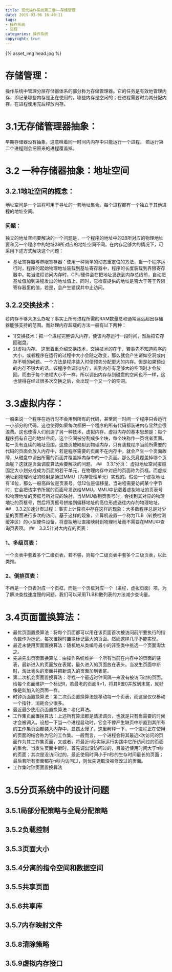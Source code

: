 ```yaml
---
title: 现代操作系统第三章——存储管理
date: 2019-03-06 16:46:11
tags: 
- 操作系统
- 进程
categories: 操作系统
copyright: true
---
```


{% asset_img head.jpg %}
<!--more-->

# 存储管理：
操作系统中管理分层存储器体系的部分称为存储管理器。它的任务是有效地管理内存，即记录哪些内存是正在使用的，哪些内存是空闲的；在进程需要时为其分配内存，在进程使用完后释放内存。
# 3.1无存储管理器抽象：
早期存储器没有抽象，这意味着同一时间内内存中只能运行一个进程， 若运行第二个进程则会把原来的进程覆盖掉。
# 3.2 一种存储器抽象：地址空间
## 3.2.1地址空间的概念：
地址空间是一个进程可用于寻址的一套地址集合。每个进程都有一个独立于其他进程的地址空间。
### 问题：
独立的地址空间要解决的一个问题是，一个程序的地址中的28所对应的物理地址要和另一个程序中的地址28所对应的地址空间不同。在内存足够大的情况下，可采用下述方式解决这个问题：
-    基址寄存器与界限寄存器：使用一种简单的动态重定位的方法，当一个程序运行时，程序的起始物理地址装载到基址寄存器中，程序的长度装载到界限寄存器中。每当进程访问内存时，CPU硬件会在把地址发送到内存总线前，自动把基址值加到进程发出的地址值上，同时，它检查提供的地址是否大于等于界限寄存器里的值，若是，会产生错误并中止访问。
## 3.2.2交换技术：
若内存不够大怎么办呢？事实上所有进程所需的RAM数量总和通常远远超出存储器能够支持的范围。而处理内存超载的方法一般有以下两种：
-    1)交换技术：把一个进程完整调入内存，使该内存运行一段时间，然后把它存回磁盘。
-    2)虚拟内存。
这里着重介绍交换技术，交换技术的在于，若事先不知道程序的大小，或者程序在运行的过程中大小会随之改变，那么就会产生诸如空洞或内存不够的问题。一个方法是程序装入时便预先分配更大的内存。但是如果预设的内存不够大的话，该程序会调出内存，直到内存有足够大的空间时才会放回。而由于每个进程大小不一样，所以调出内存存到磁盘的空间也不一样，这也使得在经过很多次交换之后，会出现一个又一个的空洞。
# 3.3虚拟内存：
一般来说一个程序在运行时不会用到所有的代码，甚至同一时间一个程序只会运行一小部分的代码，这也使得如果每次都把一个程序的所有代码都装进内存显然会很浪费。这也使得人们创造了另一种技术，虚拟内存。虚拟内存的基本思想是：每个程序拥有自己的地址空间，这个空间被分割成多个块，每个块称作一页或者页面。每一页有连续的地址范围，这些页被映射到物理内存，只有装载程序当前所需要的代码的页面会放入内存中，若是程序需要的页面不在内存中，就会产生一个页面故障，从磁盘中调出所需的页面并覆盖掉内存中的一个页面。那么究竟覆盖掉哪个页面呢？这就是页面调度算法索要解决的问题。
##　3.3.1分页：
虚拟地址空间按照固定大小划分成成为页面的若干单元，在物理内存中对应的页面称为页框。而虚拟地址到物理地址的映射是通过MMU（内存管理单元）实现的。假设一个虚拟地址有16位，那么一般高四位是页表号，低12位是偏移量。当进程需要访问某个字节时，它会把该字节所属的页面号发送给MMU。MMU中记载着虚拟地址的页表号和物理地址的页框号所对应的映射，当MMU收到页表号时，会找到其对应的物理地址的页框号，然后将页框号拼接到偏移地址的高位形成送往内存的物理地址。
##　3.3.2加速分页过程：
事实上计算机中存在这样的现象：大多数程序总是对少量的页面进行多次的访问。基于这样的现象，计算机设置一个称为TLB（转换检测缓冲区）的小型硬件设备，将虚拟地址直接映射到物理地址而不需要在MMU中查询页表项。
##　3.3.5针对大内存的页表：
### 1、多级页表：
一个页表中套着多个二级页表，若不够，则每个二级页表中套多个三级页表，以此类推。
### 2、倒排页表：
不再是一个页表对应一个页框，而是一个页框对应一个（进程，虚拟页面）项，为了解决查找速度慢的问题，我们可以采用TLB和散列表的方法减少查询量。
# 3.4页面置换算法：
-    最优页面置换算法：将每个页面都可以用在该页面首次被访问前所要执行的指令数作为标记，每次置换时置换标记最大的页面。然而这样几乎不能实现。
-    最近未使用页面置换算法：随机地从类编号最小的非空类中挑选一个页面淘汰之。
-    先进先出页面置换算法：由操作系统维护一个所有当前在内存中的页面的链表，最新进入的页面放在表尾，最久进入的页面放在表头。当发生页面中断时，淘汰表头的页面并把新调入的页面加到表尾。
-    第二次机会页面置换算法：寻找一个最近时钟间隔一来没有被访问过的页面。给每个页面维护一个标记R，若最老的页面R=1，将其R置0并放到末尾，就好像是新加入的页面一样。
-    时钟页面置换算法：第二次页面置换算法是移动每一个页表，而这里仅仅移动一个指针，消耗会少很多。
-    最近最少使用页面置换算法：老化算法。
-    工作集页面置换算法：上述所有算法都是请求调页，也就是只有当需要的时候才会被调入。设想一下当一个进程启动时，它会不停产生缺页中断直到其所有的工作集页面都装入内存中，显然太慢了。这里解释一下，一个进程正在使用的页面的结合称为它的工作集。一般而言，一个进程会将其最近k次访问的页面作为其工作集页面，又或者，将最近π秒实际运行实践中它所访问过的页面的集合。当发生页面中断时，首先调出没访问过的，且最近使用时间大于π秒的页面；其次是没访问过的，最近使用时间小于π秒的生存时间最长的页面；最后若所有页面都在π秒内访问过，则优先选取没被修改过的页面。
-    工作集时钟页面置换算法
# 3.5分页系统中的设计问题
## 3.5.1局部分配策略与全局分配策略
## 3.5.2负载控制
## 3.5.3页面大小
## 3.5.4分离的指令空间和数据空间
## 3.5.5共享页面
## 3.5.6共享库
## 3.5.7内存映射文件
## 3.5.8清除策略
## 3.5.9虚拟内存接口